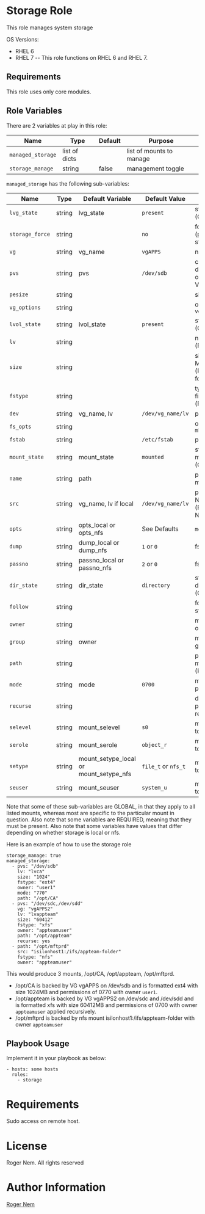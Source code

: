 Storage Role
=========

This role manages system storage

OS Versions:
- RHEL 6
- RHEL 7
-- This role functions on RHEL 6 and RHEL 7.

Requirements
------------

This role uses only core modules.

Role Variables
--------------

There are 2 variables at play in this role:

Name               | Type           | Default | Purpose
-------------------|----------------|---------|-----------
`managed_storage`  | list of dicts  |         | list of mounts to manage
`storage_manage`   | string         | false   | management toggle

`managed_storage` has the following sub-variables:

Name            | Type   | Default Variable                        | Default Value       | Purpose
----------------|--------|-----------------------------------------|---------------------|--------------
`lvg_state`     | string | lvg_state                               | `present`           | status of VG (GLOBAL)
`storage_force` | string |                                         | `no`                | force status (protects the state)
`vg`            | string | vg_name                                 | `vgAPPS`            | name of VG
`pvs`           | string | pvs                                     | `/dev/sdb`          | comma delimited list of devices for VG
`pesize`        | string |                                         |                     | size of VG
`vg_options`    | string |                                         |                     | options for `vgcreate`
`lvol_state`    | string | lvol_state                              | `present`           | status of LV (GLOBAL)
`lv`            | string |                                         |                     | name of LV (REQUIRED)
`size`          | string |                                         |                     | size of LV in MB (REQUIRED for local)
`fstype`        | string |                                         |                     | type of filesystem (REQUIRED)
`dev`           | string | vg_name, lv                             | `/dev/vg_name/lv`   | path to LV
`fs_opts`       | string |                                         |                     | options for `mkfs`
`fstab`         | string |                                         | `/etc/fstab`        | path to fstab
`mount_state`   | string | mount_state                             | `mounted`           | status of mountpoint (GLOBAL)
`name`          | string | path                                    |                     | path of mountpoint
`src`           | string | vg_name, lv if local                    | `/dev/vg_name/lv`   | path to LV or NFS (REQUIRED if NFS)
`opts`          | string | opts_local or opts_nfs                  | See Defaults        | `mount` options
`dump`          | string | dump_local or dump_nfs                  | `1` or `0`          | fstab options
`passno`        | string | passno_local or passno_nfs              | `2` or `0`          | fstab options
`dir_state`     | string | dir_state                               | `directory`         | status of directory (GLOBAL)
`follow`        | string |                                         |                     | follow symlinks?
`owner`         | string |                                         |                     | mountpoint owner
`group`         | string | owner                                   |                     | mountpoint group
`path`          | string |                                         |                     | path to mountpoint (REQUIRED)
`mode`          | string | mode                                    | `0700`              | mountpoint permmissions
`recurse`       | string |                                         |                     | define permissions recursively?
`selevel`       | string | mount_selevel                           | `s0`                | management toggle
`serole`        | string | mount_serole                            | `object_r`          | management toggle
`setype`        | string | mount_setype_local or mount_setype_nfs  | `file_t` or `nfs_t` | management toggle
`seuser`        | string | mount_seuser                            | `system_u`          | management toggle

Note that some of these sub-variables are GLOBAL, in that they apply to all listed mounts, whereas most are specific
to the particular mount in question. Also note that some variables are REQUIRED, meaning that they must be present.
Also note that some variables have values that differ depending on whether storage is local or nfs.

Here is an example of how to use the storage role

```
storage_manage: true
managed_storage:
  - pvs: "/dev/sdb"
    lv: "lvca"
    size: "1024"
    fstype: "ext4"
    owner: "user1"
    mode: "770"
    path: "/opt/CA"
  - pvs: "/dev/sdc,/dev/sdd"
    vg: "vgAPPS2"
    lv: "lvappteam"
    size: "60412"
    fstype: "xfs"
    owner: "appteamuser"
    path: "/opt/appteam"
    recurse: yes
  - path: "/opt/mftprd"
    src: "isilonhost1:/ifs/appteam-folder"
    fstype: "nfs"
    owner: "appteamuser"
```

This would produce 3 mounts, /opt/CA, /opt/appteam, /opt/mftprd. 

- /opt/CA is backed by VG vgAPPS on /dev/sdb and is formatted ext4 with size 1024MB and permissions of 0770 with owner `user1`.
- /opt/appteam is backed by VG vgAPPS2 on /dev/sdc and /dev/sdd and is formatted xfs with size 60412MB and permissions of 0700 
with owner `appteamuser` applied recursively.
- /opt/mftprd is backed by nfs mount isilonhost1:/ifs/appteam-folder with owner `appteamuser`

Playbook Usage
----------------

Implement it in your playbook as below:

    - hosts: some hosts
      roles:
        - storage

# Requirements

Sudo access on remote host.

# License

Roger Nem. All rights reserved

# Author Information

[Roger Nem](https://www.linkedin.com/in/rogertn)